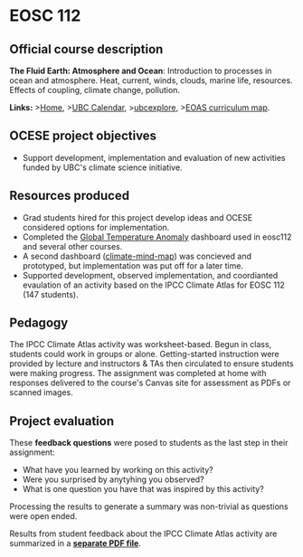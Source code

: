 # EOSC 112

## Official course description

**The Fluid Earth: Atmosphere and Ocean**: Introduction to processes in ocean and atmosphere. Heat, current, winds, clouds, marine life, resources. Effects of coupling, climate change, pollution.

**Links:**
\>[Home](https://www.eoas.ubc.ca/academics/courses/eosc112),
\>[UBC Calendar](https://courses.students.ubc.ca/cs/courseschedule?pname=subjarea&tname=subj-course&dept=EOSC&course=112),
\>[ubcexplore](https://ubcexplorer.io/course/EOSC/112),
\>[EOAS curriculum map](https://www.eoas.ubc.ca/~quest/eoas-only.html).

## OCESE project objectives

* Support development, implementation and evaluation of new activities funded by UBC's climate science initiative.

## Resources produced

* Grad students hired for this project develop ideas and OCESE considered options for implementation.
* Completed the [Global Temperature Anomaly](dashboards.md) dashboard used in eosc112 and several other courses.
* A second dashboard ([climate-mind-map](dashboards.md)) was concieved and prototyped, but implementation was put off for a later time.
* Supported development, observed implementation, and coordianted evaulation of an activity based on the IPCC Climate Atlas for EOSC 112 (147 students).

## Pedagogy

The IPCC Climate Atlas activity was worksheet-based. Begun in class, students could work in groups or alone. Getting-started instruction were provided by lecture and instructors & TAs then circulated to ensure students were making progress. The assignment was completed at home with responses delivered to the course's Canvas site for assessment as PDFs or scanned images.

## Project evaluation

These **feedback questions** were posed to students as the last step in their assignment:

* What have you learned by working on this activity?
* Were you surprised by anytyhing you observed?
* What is one question you have that was inspired by this activity?

Processing the results to generate a summary was non-trivial as questions were open ended.

Results from student feedback about the IPCC Climate Atlas activity are summarized in a [**separate PDF file**](https://github.com/eoas-ubc/eoas-ubc.github.io/blob/docs/pdffiles/Data_Science_Report_Sept2019.pdf).

